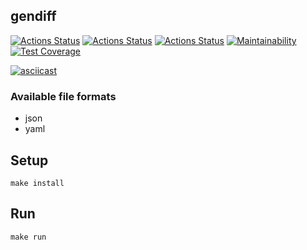 ## gendiff
[![Actions Status](https://github.com/i1yas/frontend-project-lvl2/workflows/hexlet-check/badge.svg)](https://github.com/i1yas/frontend-project-lvl2/actions)
[![Actions Status](https://github.com/i1yas/frontend-project-lvl2/workflows/tests/badge.svg)](https://github.com/i1yas/frontend-project-lvl2/actions)
[![Actions Status](https://github.com/i1yas/frontend-project-lvl2/workflows/style-check/badge.svg)](https://github.com/i1yas/frontend-project-lvl2/actions)
[![Maintainability](https://api.codeclimate.com/v1/badges/7c94182eaa5b873e1d44/maintainability)](https://codeclimate.com/github/i1yas/frontend-project-lvl2/maintainability)
[![Test Coverage](https://api.codeclimate.com/v1/badges/7c94182eaa5b873e1d44/test_coverage)](https://codeclimate.com/github/i1yas/frontend-project-lvl2/test_coverage)

[![asciicast](https://asciinema.org/a/sHGjTtz4Fqt3cFuACGOBLCGbE.svg)](https://asciinema.org/a/sHGjTtz4Fqt3cFuACGOBLCGbE)

### Available file formats
- json
- yaml

## Setup
`make install`

## Run
`make run`